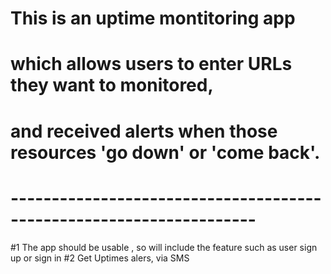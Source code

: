 <!-- API Management -->

# This is an uptime montitoring app
# which allows users to enter URLs they want to monitored,
# and received alerts when those resources 'go down' or 'come back'.

# --------------------------------------------------------------------

#1 The app should be usable , so will include the feature such as user sign up or sign in
#2 Get Uptimes alers,  via SMS


<!-- 
1. API listens on to the port and accepts incoming HTTP requests for POST, 
    GET, PUT, DELETE and HEAD.

2. The API allows a client to connect to it, then accordingly creats the user, then edit and delete the user.
3. User should be able to sign using TOKEN passing.
4. TOKEN Managemenet.
5. CRUD Operations
6. Background Management so that continous monitoring is working.
 -->